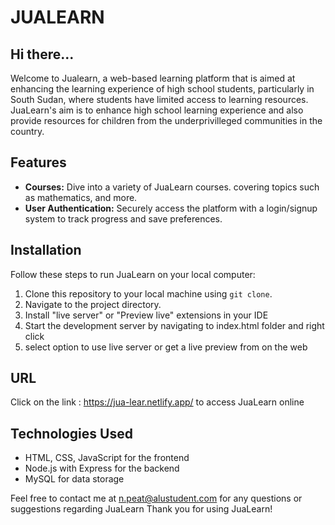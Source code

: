 # JUALEARN

## Hi there...
Welcome to Jualearn, a web-based learning platform that is aimed at enhancing the learning experience of high school students, particularly in South Sudan, where students have limited access to learning resources.
JuaLearn's aim is to enhance high school learning experience and also provide resources for children from the underprivilleged communities in the country.

## Features

- **Courses:** Dive into a variety of JuaLearn courses. covering topics such as mathematics, and more.
- **User Authentication:** Securely access the platform with a login/signup system to track progress and save preferences.

## Installation

Follow these steps to run JuaLearn on your local computer:

1. Clone this repository to your local machine using `git clone`.
2. Navigate to the project directory.
3. Install "live server" or "Preview live" extensions in your IDE
4. Start the development server by navigating to index.html folder and right click
5. select option to use live server or get a live preview from on the web

## URL
Click on the link : https://jua-lear.netlify.app/ to access JuaLearn online

## Technologies Used

- HTML, CSS, JavaScript for the frontend
- Node.js with Express for the backend
- MySQL for data storage


Feel free to contact me at n.peat@alustudent.com for any questions or suggestions regarding JuaLearn
Thank you for using JuaLearn!
